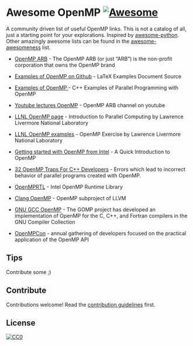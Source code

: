# Awesome OpenMP [![Awesome](https://cdn.rawgit.com/sindresorhus/awesome/d7305f38d29fed78fa85652e3a63e154dd8e8829/media/badge.svg)](https://github.com/sindresorhus/awesome)

A community driven list of useful OpenMP links. This is not a catalog of all, just a starting point for your explorations. Inspired by [awesome-python](https://github.com/vinta/awesome-python). Other amazingly awesome lists can be found in the [awesome-awesomeness](https://github.com/bayandin/awesome-awesomeness) list.


* [OpenMP ARB](http://openmp.org/)  - The OpenMP ARB (or just “ARB”) is the non-profit corporation that owns the OpenMP brand

* [Examples of OpenMP on Github](https://github.com/OpenMP/Examples)  - LaTeX Examples Document Source

* [Examples of OpenMP ](http://people.sc.fsu.edu/~jburkardt/cpp_src/openmp/openmp.html) - C++ Examples of Parallel Programming with OpenMP

* [Youtube lectures OpenMP](https://www.youtube.com/user/OpenMPARB) -  OpenMP ARB channel on youtube 

* [LLNL OpenMP page](https://computing.llnl.gov/tutorials/parallel_comp/) - Introduction to Parallel Computing by Lawrence Livermore National Laboratory	

* [LLNL OpenMP examples](https://computing.llnl.gov/tutorials/openMP/exercise.html) - OpenMP Exercise by Lawrence Livermore National Laboratory	

* [Getting started with OpenMP from Intel](https://software.intel.com/en-us/articles/getting-started-with-openmp/) - A Quick Introduction to OpenMP

* [32 OpenMP Traps For C++ Developers](http://www.viva64.com/en/a/0054/) - Errors which lead to incorrect behavior of parallel programs created with OpenMP.

* [OpenMPRTL](https://www.openmprtl.org/) - Intel OpenMP Runtime Library

* [Clang OpenMP](http://openmp.llvm.org/) - OpenMP subproject of LLVM
 
* [GNU GCC OpenMP](http://gcc.gnu.org/projects/gomp/) - The GOMP project has developed an implementation of OpenMP for the C, C++, and Fortran compilers in the GNU Compiler Collection 

* [OpenMPCon](http://openmpcon.org/)  -  annual gathering of developers focused on the practical application of the OpenMP API


## Tips

Contribute some ;)


## Contribute

Contributions welcome! Read the [contribution guidelines](contributing.md) first.


## License

[![CC0](http://mirrors.creativecommons.org/presskit/buttons/88x31/svg/cc-zero.svg)](https://creativecommons.org/publicdomain/zero/1.0/)

